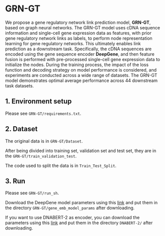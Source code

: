 # GRN-GT

We propose a gene regulatory network link prediction model, **GRN-GT**, based on graph neural networks. The GRN-GT model uses cDNA sequence information and single-cell gene expression data as features, with prior gene regulatory network links as labels, to perform node representation learning for gene regulatory networks. This ultimately enables link prediction as a downstream task. Specifically, the cDNA sequences are encoded using the gene sequence encoder **DeepGene**, and then feature fusion is performed with pre-processed single-cell gene expression data to initialize the nodes. During the training process, the impact of the loss function and decoding strategy on model performance is considered, and experiments are conducted across a wide range of datasets. The GRN-GT model demonstrates optimal average performance across 44 downstream task datasets.

## 1. Environment setup

Please see `GRN-GT/requirements.txt`.

## 2. Dataset

The original data is in `GRN-GT/Dataset`.

After being divided into training set, validation set and test set, they are in the `GRN-GT/train_validation_test`.

The code used to split the data is in `Train_Test_Split`.

## 3. Run

Please see `GRN-GT/run_sh`.

Download the DeepGene model parameters using this [link](https://drive.google.com/file/d/168GNy3zA8aqlZ1Wq8mR6aHthF3CLmczV/view?usp=drive_link) and put them in the directory `GRN-GT/gene_emb_model_params` after downloading.

If you want to use DNABERT-2 as encoder, you can download the parameters using this [link](https://drive.google.com/file/d/10cGRs4igA-kDIBkke2X3rvYalvpRmwUK/view?usp=drive_link) and put them in the directory `DNABERT-2/` after downloading.
